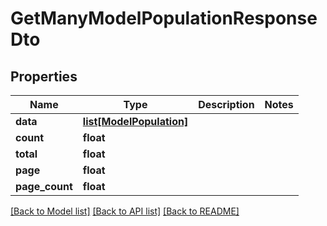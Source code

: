 # GetManyModelPopulationResponseDto

## Properties
Name | Type | Description | Notes
------------ | ------------- | ------------- | -------------
**data** | [**list[ModelPopulation]**](ModelPopulation.md) |  | 
**count** | **float** |  | 
**total** | **float** |  | 
**page** | **float** |  | 
**page_count** | **float** |  | 

[[Back to Model list]](../README.md#documentation-for-models) [[Back to API list]](../README.md#documentation-for-api-endpoints) [[Back to README]](../README.md)

